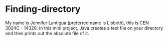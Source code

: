 # Finding-directory

My name is Jennifer Lantigua (preferred name is Lisbeth), this is CEN 3024C - 14320.
In this mini project, Java creates a text file on your directory and then prints out the absolute file of it.
